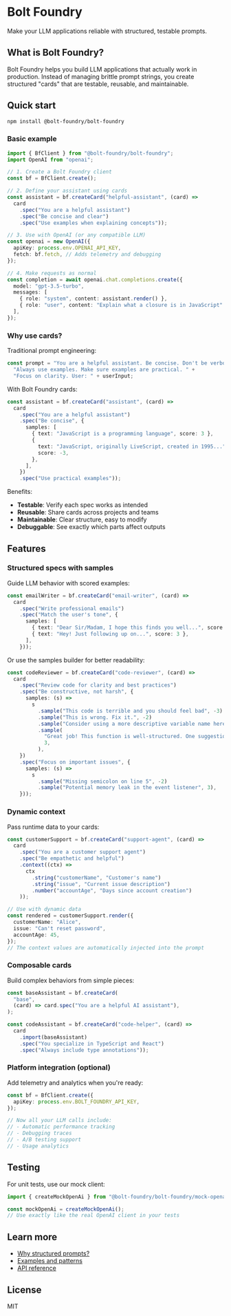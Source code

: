 # Bolt Foundry

Make your LLM applications reliable with structured, testable prompts.

## What is Bolt Foundry?

Bolt Foundry helps you build LLM applications that actually work in production.
Instead of managing brittle prompt strings, you create structured "cards" that
are testable, reusable, and maintainable.

## Quick start

```bash
npm install @bolt-foundry/bolt-foundry
```

### Basic example

```typescript
import { BfClient } from "@bolt-foundry/bolt-foundry";
import OpenAI from "openai";

// 1. Create a Bolt Foundry client
const bf = BfClient.create();

// 2. Define your assistant using cards
const assistant = bf.createCard("helpful-assistant", (card) =>
  card
    .spec("You are a helpful assistant")
    .spec("Be concise and clear")
    .spec("Use examples when explaining concepts"));

// 3. Use with OpenAI (or any compatible LLM)
const openai = new OpenAI({
  apiKey: process.env.OPENAI_API_KEY,
  fetch: bf.fetch, // Adds telemetry and debugging
});

// 4. Make requests as normal
const completion = await openai.chat.completions.create({
  model: "gpt-3.5-turbo",
  messages: [
    { role: "system", content: assistant.render() },
    { role: "user", content: "Explain what a closure is in JavaScript" },
  ],
});
```

### Why use cards?

Traditional prompt engineering:

```typescript
const prompt = "You are a helpful assistant. Be concise. Don't be verbose. " +
  "Always use examples. Make sure examples are practical. " +
  "Focus on clarity. User: " + userInput;
```

With Bolt Foundry cards:

```typescript
const assistant = bf.createCard("assistant", (card) =>
  card
    .spec("You are a helpful assistant")
    .spec("Be concise", {
      samples: [
        { text: "JavaScript is a programming language", score: 3 },
        {
          text: "JavaScript, originally LiveScript, created in 1995...",
          score: -3,
        },
      ],
    })
    .spec("Use practical examples"));
```

Benefits:

- **Testable**: Verify each spec works as intended
- **Reusable**: Share cards across projects and teams
- **Maintainable**: Clear structure, easy to modify
- **Debuggable**: See exactly which parts affect outputs

## Features

### Structured specs with samples

Guide LLM behavior with scored examples:

```typescript
const emailWriter = bf.createCard("email-writer", (card) =>
  card
    .spec("Write professional emails")
    .spec("Match the user's tone", {
      samples: [
        { text: "Dear Sir/Madam, I hope this finds you well...", score: -2 },
        { text: "Hey! Just following up on...", score: 3 },
      ],
    }));
```

Or use the samples builder for better readability:

```typescript
const codeReviewer = bf.createCard("code-reviewer", (card) =>
  card
    .spec("Review code for clarity and best practices")
    .spec("Be constructive, not harsh", {
      samples: (s) =>
        s
          .sample("This code is terrible and you should feel bad", -3)
          .sample("This is wrong. Fix it.", -2)
          .sample("Consider using a more descriptive variable name here", 2)
          .sample(
            "Great job! This function is well-structured. One suggestion: consider adding a type annotation for better clarity",
            3,
          ),
    })
    .spec("Focus on important issues", {
      samples: (s) =>
        s
          .sample("Missing semicolon on line 5", -2)
          .sample("Potential memory leak in the event listener", 3),
    }));
```

### Dynamic context

Pass runtime data to your cards:

```typescript
const customerSupport = bf.createCard("support-agent", (card) =>
  card
    .spec("You are a customer support agent")
    .spec("Be empathetic and helpful")
    .context((ctx) =>
      ctx
        .string("customerName", "Customer's name")
        .string("issue", "Current issue description")
        .number("accountAge", "Days since account creation")
    ));

// Use with dynamic data
const rendered = customerSupport.render({
  customerName: "Alice",
  issue: "Can't reset password",
  accountAge: 45,
});
// The context values are automatically injected into the prompt
```

### Composable cards

Build complex behaviors from simple pieces:

```typescript
const baseAssistant = bf.createCard(
  "base",
  (card) => card.spec("You are a helpful AI assistant"),
);

const codeAssistant = bf.createCard("code-helper", (card) =>
  card
    .import(baseAssistant)
    .spec("You specialize in TypeScript and React")
    .spec("Always include type annotations"));
```

### Platform integration (optional)

Add telemetry and analytics when you're ready:

```typescript
const bf = BfClient.create({
  apiKey: process.env.BOLT_FOUNDRY_API_KEY,
});

// Now all your LLM calls include:
// - Automatic performance tracking
// - Debugging traces
// - A/B testing support
// - Usage analytics
```

## Testing

For unit tests, use our mock client:

```typescript
import { createMockOpenAi } from "@bolt-foundry/bolt-foundry/mock-openai";

const mockOpenAi = createMockOpenAi();
// Use exactly like the real OpenAI client in your tests
```

## Learn more

- [Why structured prompts?](https://boltfoundry.com/docs/why)
- [Examples and patterns](https://github.com/bolt-foundry/examples)
- [API reference](https://boltfoundry.com/docs/api)

## License

MIT
